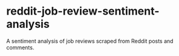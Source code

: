 # reddit-job-review-sentiment-analysis
A sentiment analysis of job reviews scraped from Reddit posts and comments.
